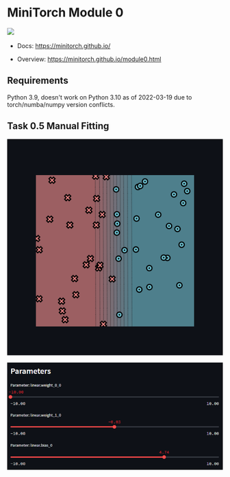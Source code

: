 # MiniTorch Module 0

<img src="https://minitorch.github.io/_images/match.png" width="100px">

* Docs: https://minitorch.github.io/

* Overview: https://minitorch.github.io/module0.html

## Requirements

Python 3.9, doesn't work on Python 3.10 as of 2022-03-19 due to torch/numba/numpy version conflicts.

## Task 0.5 Manual Fitting
![plot](./images/linear%20plot.png)

![parameters](./images/Parameters.png)
